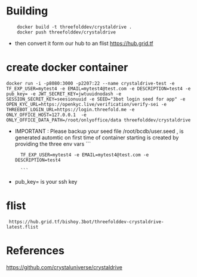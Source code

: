 # Building

```
    docker build -t threefolddev/crystaldrive . 
    docker push threefolddev/crystaldrive
```
- then convert it form our hub to an flist https://hub.grid.tf

# create docker container 

```
docker run -i -p8080:3000 -p2207:22 --name crystaldrive-test -e TF_EXP_USER=mytest4 -e EMAIL=mytest4@test.com -e DESCRIPTION=test4 -e pub_key= -e JWT_SECRET_KEY=jwtuuidnodash -e SESSION_SECRET_KEY=seesionuuid -e SEED="3bot login seed for app" -e OPEN_KYC_URL=https://openkyc.live/verification/verify-sei -e THREEBOT_LOGIN_URL=https://login.threefold.me -e ONLY_OFFICE_HOST=127.0.0.1  -e ONLY_OFFICE_DATA_PATH=/root/onlyoffice/data threefolddev/crystaldrive
```


- IMPORTANT : Please backup your seed file /root/bcdb/user.seed , is generated automtic on first time of container starting 
		is created by providing the three env vars
		```
		
		TF_EXP_USER=mytest4 -e EMAIL=mytest4@test.com -e DESCRIPTION=test4

		```
- pub_key=  is your ssh key 

# flist
	 https://hub.grid.tf/bishoy.3bot/threefolddev-crystaldrive-latest.flist
# References

https://github.com/crystaluniverse/crystaldrive
